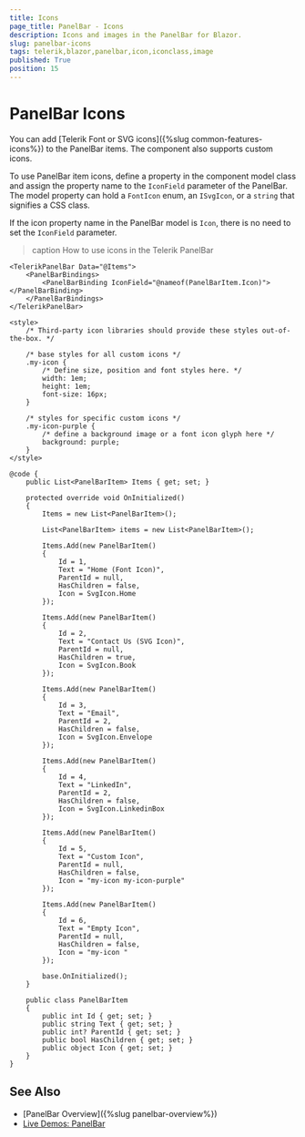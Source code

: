 ```yaml
---
title: Icons
page_title: PanelBar - Icons
description: Icons and images in the PanelBar for Blazor.
slug: panelbar-icons
tags: telerik,blazor,panelbar,icon,iconclass,image
published: True
position: 15
---
```


# PanelBar Icons

You can add [Telerik Font or SVG icons]({%slug common-features-icons%}) to the PanelBar items. The component also supports custom icons.

To use PanelBar item icons, define a property in the component model class and assign the property name to the `IconField` parameter of the PanelBar. The model property can hold a `FontIcon` enum, an `ISvgIcon`, or a `string` that signifies a CSS class.

If the icon property name in the PanelBar model is `Icon`, there is no need to set the `IconField` parameter.

>caption How to use icons in the Telerik PanelBar

````CSHTML
<TelerikPanelBar Data="@Items">
    <PanelBarBindings>
        <PanelBarBinding IconField="@nameof(PanelBarItem.Icon)"></PanelBarBinding>
    </PanelBarBindings>
</TelerikPanelBar>

<style>
    /* Third-party icon libraries should provide these styles out-of-the-box. */

    /* base styles for all custom icons */
    .my-icon {
        /* Define size, position and font styles here. */
        width: 1em;
        height: 1em;
        font-size: 16px;
    }

    /* styles for specific custom icons */
    .my-icon-purple {
        /* define a background image or a font icon glyph here */
        background: purple;
    }
</style>

@code {
    public List<PanelBarItem> Items { get; set; }

    protected override void OnInitialized()
    {
        Items = new List<PanelBarItem>();

        List<PanelBarItem> items = new List<PanelBarItem>();

        Items.Add(new PanelBarItem()
        {
            Id = 1,
            Text = "Home (Font Icon)",
            ParentId = null,
            HasChildren = false,
            Icon = SvgIcon.Home
        });

        Items.Add(new PanelBarItem()
        {
            Id = 2,
            Text = "Contact Us (SVG Icon)",
            ParentId = null,
            HasChildren = true,
            Icon = SvgIcon.Book
        });

        Items.Add(new PanelBarItem()
        {
            Id = 3,
            Text = "Email",
            ParentId = 2,
            HasChildren = false,
            Icon = SvgIcon.Envelope
        });

        Items.Add(new PanelBarItem()
        {
            Id = 4,
            Text = "LinkedIn",
            ParentId = 2,
            HasChildren = false,
            Icon = SvgIcon.LinkedinBox
        });

        Items.Add(new PanelBarItem()
        {
            Id = 5,
            Text = "Custom Icon",
            ParentId = null,
            HasChildren = false,
            Icon = "my-icon my-icon-purple"
        });

        Items.Add(new PanelBarItem()
        {
            Id = 6,
            Text = "Empty Icon",
            ParentId = null,
            HasChildren = false,
            Icon = "my-icon "
        });

        base.OnInitialized();
    }

    public class PanelBarItem
    {
        public int Id { get; set; }
        public string Text { get; set; }
        public int? ParentId { get; set; }
        public bool HasChildren { get; set; }
        public object Icon { get; set; }
    }
}
````

## See Also

* [PanelBar Overview]({%slug panelbar-overview%})
* [Live Demos: PanelBar](https://demos.telerik.com/blazor-ui/panelbar/overview)
